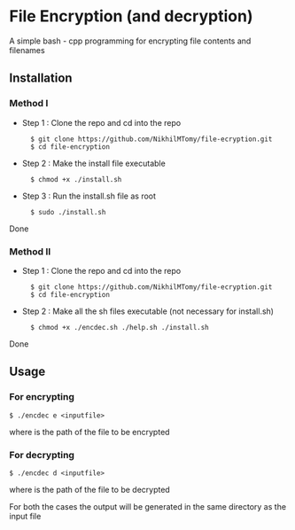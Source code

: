 # File Encryption (and decryption)
A simple bash - cpp programming for encrypting file contents and filenames

## Installation
### Method I
- Step 1 : Clone the repo and cd into the repo  

        $ git clone https://github.com/NikhilMTomy/file-ecryption.git
        $ cd file-encryption
- Step 2 : Make the install file executable  

        $ chmod +x ./install.sh
- Step 3 : Run the install.sh file as root  

        $ sudo ./install.sh
Done
### Method II
- Step 1 : Clone the repo and cd into the repo  

        $ git clone https://github.com/NikhilMTomy/file-ecryption.git
        $ cd file-encryption
- Step 2 : Make all the sh files executable (not necessary for install.sh)  

        $ chmod +x ./encdec.sh ./help.sh ./install.sh
Done
## Usage
### For encrypting
    $ ./encdec e <inputfile>
where <inputfile> is the path of the file to be encrypted
### For decrypting
    $ ./encdec d <inputfile>
where <inputfile> is the path of the file to be decrypted

For both the cases the output will be generated in the same directory as the input file
